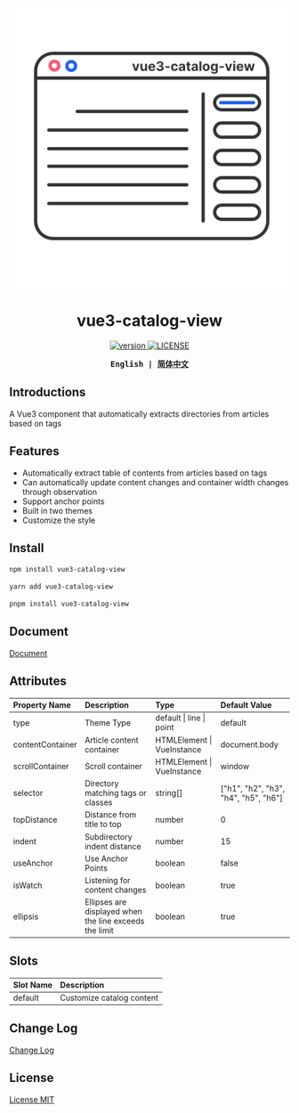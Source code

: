 <div align="center">
  <img src="./packages/vue3-catalog-view/logo.svg"/>
</div>

<h1 align="center">vue3-catalog-view</h1>

<p align="center">
  <a href="https://github.com/shilim-developer/vue3-catalog-view/blob/master">
    <img alt="version" src="https://img.shields.io/github/package-json/v/shilim-developer/vue3-catalog-view"/>
  </a>
  <a href="https://github.com/shilim-developer/vue3-catalog-view/blob/master/LICENSE">
    <img alt="LICENSE" src="https://img.shields.io/github/license/shilim-developer/vue3-catalog-view"/>
  </a>
</p>

<div align="center">
<strong>
<samp>

English | [简体中文](README.zh-Hans.md)

</samp>
</strong>
</div>

## Introductions

A Vue3 component that automatically extracts directories from articles based on tags

## Features

- Automatically extract table of contents from articles based on tags
- Can automatically update content changes and container width changes through observation
- Support anchor points
- Built in two themes
- Customize the style

## Install

```sh
npm install vue3-catalog-view
```

```sh
yarn add vue3-catalog-view
```

```sh
pnpm install vue3-catalog-view
```

## Document

[Document](https://shilim-developer.github.io/vue3-catalog-view/)

## Attributes

| Property Name    | Description                                            | Type                       | Default Value                        |
| :--------------- | :----------------------------------------------------- | :------------------------- | :----------------------------------- |
| type             | Theme Type                                             | default \| line \| point   | default                              |
| contentContainer | Article content container                              | HTMLElement \| VueInstance | document.body                        |
| scrollContainer  | Scroll container                                       | HTMLElement \| VueInstance | window                               |
| selector         | Directory matching tags or classes                     | string[]                   | ["h1", "h2", "h3", "h4", "h5", "h6"] |
| topDistance      | Distance from title to top                             | number                     | 0                                    |
| indent           | Subdirectory indent distance                           | number                     | 15                                   |
| useAnchor        | Use Anchor Points                                      | boolean                    | false                                |
| isWatch          | Listening for content changes                          | boolean                    | true                                 |
| ellipsis         | Ellipses are displayed when the line exceeds the limit | boolean                    | true                                 |

## Slots

| Slot Name | Description               |
| :-------- | :------------------------ |
| default   | Customize catalog content |

## Change Log

[Change Log](./packages/vue3-catalog-view/CHANGELOG.md)

## License

[License MIT](./LICENSE)
